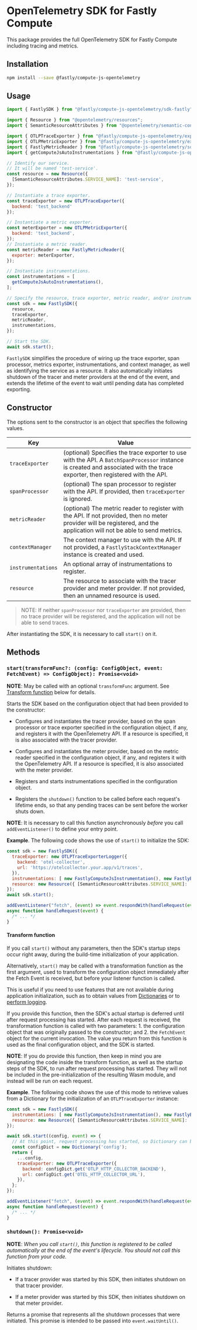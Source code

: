 # OpenTelemetry SDK for Fastly Compute

This package provides the full OpenTelemetry SDK for Fastly Compute including tracing and metrics.

## Installation

```bash
npm install --save @fastly/compute-js-opentelemetry
```

## Usage

```javascript
import { FastlySDK } from "@fastly/compute-js-opentelemetry/sdk-fastly";

import { Resource } from "@opentelemetry/resources";
import { SemanticResourceAttributes } from "@opentelemetry/semantic-conventions";

import { OTLPTraceExporter } from "@fastly/compute-js-opentelemetry/exporter-trace-otlp-fastly-backend";
import { OTLPMetricExporter } from "@fastly/compute-js-opentelemetry/exporter-metrics-otlp-fastly-backend";
import { FastlyMetricReader } from "@fastly/compute-js-opentelemetry/sdk-metrics-fastly";
import { getComputeJsAutoInstrumentations } from "@fastly/compute-js-opentelemetry/auto-instrumentations-compute-js";

// Identify our service.
// It will be named 'test-service'.
const resource = new Resource({
  [SemanticResourceAttributes.SERVICE_NAME]: 'test-service',
});

// Instantiate a trace exporter.
const traceExporter = new OTLPTraceExporter({
  backend: 'test_backend'
});

// Instantiate a metric exporter.
const meterExporter = new OTLPMetricExporter({
  backend: 'test_backend',
});
// Instantiate a metric reader.
const metricReader = new FastlyMetricReader({
  exporter: meterExporter,
});

// Instantiate instrumentations.
const instrumentations = [
  getComputeJsAutoInstrumentations(),
];

// Specify the resource, trace exporter, metric reader, and/or instrumentations when instantiating the SDK
const sdk = new FastlySDK({
  resource,
  traceExporter,
  metricReader,
  instrumentations,
});

// Start the SDK.
await sdk.start();
```

`FastlySDK` simplifies the procedure of wiring up the trace exporter, span processor,
metrics exporter, instrumentations, and context manager, as well as identifying the service as a resource.
It also automatically initiates shutdown of the tracer and meter providers at the
end of the event, and extends the lifetime of the event to wait until pending data has completed
exporting.

## Constructor

The options sent to the constructor is an object that specifies the following values.

| Key                | Value                                                                                                                                                                         |
|--------------------|-------------------------------------------------------------------------------------------------------------------------------------------------------------------------------|
| `traceExporter`    | (optional) Specifies the trace exporter to use with the API. A `BatchSpanProcessor` instance is created and associated with the trace exporter, then registered with the API. |
| `spanProcessor`    | (optional) The span processor to register with the API. If provided, then `traceExporter` is ignored.                                                                         |
| `metricReader`     | (optional) The metric reader to register with the API. If not provided, then no meter provider will be registered, and the application will not be able to send metrics.      |
| `contextManager`   | The context manager to use with the API. If not provided, a `FastlyStackContextManager` instance is created and used.                                                         | 
| `instrumentations` | An optional array of instrumentations to register.                                                                                                                            |
| `resource`         | The resource to associate with the tracer provider and meter provider. If not provided, then an unnamed resource is used.                                                     |

> NOTE: If neither `spanProcessor` nor `traceExporter` are provided, then no trace provider will be registered, and the application will not be able to send traces.

After instantiating the SDK, it is necessary to call `start()` on it.

## Methods

### `start(transformFunc?: (config: ConfigObject, event: FetchEvent) => ConfigObject): Promise<void>`

**NOTE**: May be called with an optional `transformFunc` argument. See [Transform function](#transform-function) below for details.

Starts the SDK based on the configuration object that had been provided to the constructor:

* Configures and instantiates the tracer provider, based on the span processor or trace exporter specified in 
the configuration object, if any, and registers it with the OpenTelemetry API. If a resource is specified, it is
also associated with the tracer provider.

* Configures and instantiates the meter provider, based on the metric reader specified in the configuration object,
if any, and registers it with the OpenTelemetry API. If a resource is specified, it is also associated with the meter
provider.

* Registers and starts instrumentations specified in the configuration object.

* Registers the `shutdown()` function to be called before each request's lifetime ends, so that any pending traces
can be sent before the worker shuts down.

**NOTE**: It is necessary to call this function asynchronously _before_ you call `addEventListener()` to define your
entry point.

**Example**. The following code shows the use of `start()` to initialize the SDK:

```javascript
const sdk = new FastlySDK({
  traceExporter: new OTLPTraceExporterLogger({
    backend: 'otel-collector',
    url: 'https://otelcollector.your.app/v1/traces',
  }),
  instrumentations: [ new FastlyComputeJsInstrumentation(), new FastlyBackendFetchInstrumentation(), ],
  resource: new Resource({ [SemanticResourceAttributes.SERVICE_NAME]: 'example-service', }),
});
await sdk.start();

addEventListener("fetch", (event) => event.respondWith(handleRequest(event)));
async function handleRequest(event) {
  /* ... */
}
```

#### Transform function

If you call `start()` without any parameters, then the SDK's startup steps occur right away,
during the build-time initialization of your application.

Alternatively, `start()` may be called with a transformation function as the first argument,
used to transform the configuration object immediately after the Fetch Event is received,
but before your listener function is called.

This is useful if you need to use features that are not available during application initialization,
such as to obtain values from [Dictionaries](https://developer.fastly.com/learning/compute/javascript/#using-edge-dictionaries)
or to [perform logging](https://developer.fastly.com/learning/compute/javascript/#logging).

If you provide this function, then the SDK's actual startup is deferred until after request processing
has started. After each request is received, the transformation function is called with two
parameters: 1. the configuration object that was originally passed to the constructor; and 2. the
`FetchEvent` object for the current invocation. The value you return from this function is used as the
final configuration object, and the SDK is started.

**NOTE**: If you do provide this function, then keep in mind you are designating the code inside
the transform function, as well as the startup steps of the SDK, to run after request processing has started.
They will not be included in the pre-initialization of the resulting Wasm module, and instead will be
run on each request.

**Example**. The following code shows the use of this mode to retrieve values from a Dictionary for the initialization
of an `OTLPTraceExporter` instance:

```javascript
const sdk = new FastlySDK({
  instrumentations: [ new FastlyComputeJsInstrumentation(), new FastlyBackendFetchInstrumentation(), ],
  resource: new Resource({ [SemanticResourceAttributes.SERVICE_NAME]: 'example-service', }),
});

await sdk.start((config, event) => {
  // At this point, request processing has started, so Dictionary can be used.
  const configDict = new Dictionary('config');
  return {
    ...config,
    traceExporter: new OTLPTraceExporter({
      backend: configDict.get('OTLP_HTTP_COLLECTOR_BACKEND'),
      url: configDict.get('OTEL_HTTP_COLLECTOR_URL'),
    }),
  };
});

addEventListener("fetch", (event) => event.respondWith(handleRequest(event)));
async function handleRequest(event) {
  /* ... */
}
```

### `shutdown(): Promise<void>`

**NOTE**: _When you call `start()`, this function is registered to be called automatically at the end of the
event's lifecycle. You should not call this function from your code._

Initiates shutdown:

* If a tracer provider was started by this SDK, then initiates shutdown on that tracer provider.

* If a meter provider was started by this SDK, then initiates shutdown on that meter provider. 

Returns a promise that represents all the shutdown processes that were initiated.
This promise is intended to be passed into `event.waitUntil()`. 
